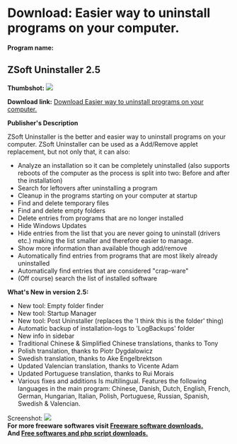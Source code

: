 # Download: Easier way to uninstall programs on your computer.

**Program name:**

## ZSoft Uninstaller 2.5

  
**Thumbshot:** ![](http://www.freewarefiles.com/screenshot/zsoftuninstaller25_md.jpg)   
  
**Download link:** [Download Easier way to uninstall programs on your computer.](http://freesoftwares.boysofts.com/ZSoft-Uninstaller_program_12702.html)  
  


**Publisher's Description**  
  


ZSoft Uninstaller is the better and easier way to uninstall programs on your computer. ZSoft Uninstaller can be used as a Add/Remove applet replacement, but not only that, it can also: 

  * Analyze an installation so it can be completely uninstalled (also supports reboots of the computer as the process is split into two: Before and after the installation) 
  * Search for leftovers after uninstalling a program 
  * Cleanup in the programs starting on your computer at startup 
  * Find and delete temporary files 
  * Find and delete empty folders 
  * Delete entries from programs that are no longer installed 
  * Hide Windows Updates 
  * Hide entries from the list that you are never going to uninstall (drivers etc.) making the list smaller and therefore easier to manage. 
  * Show more information than available though add/remove 
  * Automatically find entries from programs that are most likely already uninstalled 
  * Automatically find entries that are considered "crap-ware" 
  * (Off course) search the list of installed software

**What's New in version 2.5:**

  * New tool: Empty folder finder 
  * New tool: Startup Manager 
  * New tool: Post Uninstaller (replaces the 'I think this is the folder' thing) 
  * Automatic backup of installation-logs to 'LogBackups' folder 
  * New info in sidebar 
  * Traditional Chinese & Simplified Chinese translations, thanks to Tony 
  * Polish translation, thanks to Piotr Dygdalowicz 
  * Swedish translation, thanks to Ake Engelbrektson 
  * Updated Valencian translation, thanks to Vicente Adam 
  * Updated Portuguese translation, thanks to Rui Morais 
  * Various fixes and additions 
Is multilingual. Features the following languages in the main program: Chinese, Danish, Dutch, English, French, German, Hungarian, Italian, Polish, Portuguese, Russian, Spanish, Swedish & Valencian. 

  
  
Screenshot: ![](http://www.freewarefiles.com/screenshot/zsoftuninstaller25.jpg)   
**For more freeware softwares visit [Freeware software downloads.](http://freesoftwares.boysofts.com/)**   
**And [Free softwares and php script downloads.](http://www.boysofts.com/)**
